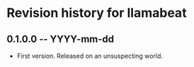 # Revision history for llamabeat

## 0.1.0.0 -- YYYY-mm-dd

* First version. Released on an unsuspecting world.
